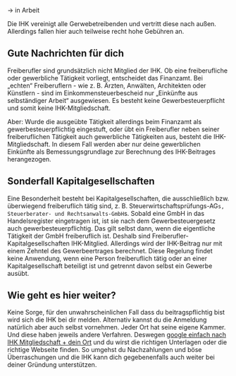 -> in Arbeit

Die IHK vereinigt alle Gerwebetreibenden und vertritt diese nach außen.
Allerdings fallen hier auch teilweise recht hohe Gebühren an.

## Gute Nachrichten für dich

Freiberufler sind grundsätzlich nicht Mitglied der IHK. Ob eine freiberufliche oder gewerbliche Tätigkeit vorliegt, entscheidet das Finanzamt. Bei „echten“ Freiberuflern - wie z. B. Ärzten, Anwälten, Architekten oder Künstlern - sind im Einkommensteuerbescheid nur „Einkünfte aus selbständiger Arbeit“ ausgewiesen. Es besteht keine Gewerbesteuerpflicht und somit keine IHK-Mitgliedschaft.

Aber: Wurde die ausgeübte Tätigkeit allerdings beim Finanzamt als gewerbesteuerpflichtig eingestuft, oder übt ein Freiberufler neben seiner freiberuflichen Tätigkeit auch gewerbliche Tätigkeiten aus, besteht die IHK-Mitgliedschaft. In diesem Fall werden aber nur deine gewerblichen Einkünfte als Bemessungsgrundlage zur Berechnung des IHK-Beitrages herangezogen.

## Sonderfall Kapitalgesellschaften

Eine Besonderheit besteht bei Kapitalgesellschaften, die ausschließlich bzw. überwiegend freiberuflich tätig sind, z. B. Steuerwirtschaftsprüfungs-AG`s, Steuerberater- und Rechtsanwalts-GmbH`s. Sobald eine GmbH in das Handelsregister eingetragen ist, ist sie nach dem Gewerbesteuergesetz auch gewerbesteuerpflichtig. Das gilt selbst dann, wenn die eigentliche Tätigkeit der GmbH freiberuflich ist. Deshalb sind Freiberufler-Kapitalgesellschaften IHK-Mitglied. Allerdings wird der IHK-Beitrag nur mit einem Zehntel des Gewerbeertrages berechnet.
Diese Regelung findet keine Anwendung, wenn eine Person freiberuflich tätig oder an einer Kapitalgesellschaft beteiligt ist und getrennt davon selbst ein Gewerbe ausübt.

## Wie geht es hier weiter?

Keine Sorge, für den unwahrscheinlichen Fall dass du beitragspflichtig bist wird sich die IHK bei dir melden. Alternativ kannst du die Anmeldung natürlich aber auch selbst vornehmen. Jeder Ort hat seine eigene Kammer. Und diese haben jeweils andere Verfahren. Deswegen [google einfach nach IHK Mitgliedschaft + dein Ort](https://www.google.com/search?q=IHK+Mitgliedschaft+berlin&rlz=1C5GCEM_enDE969DE969&oq=IHK+Mitgliedschaft+berlin&aqs=chrome..69i57j0i22i30l2.2177j0j7&sourceid=chrome&ie=UTF-8) und du wirst die richtigen Unterlagen oder die richtige Webseite finden. So umgehst du Nachzahlungen und böse Überraschungen und die IHK kann dich gegebenenfalls auch weiter bei deiner Gründung unterstützen.
